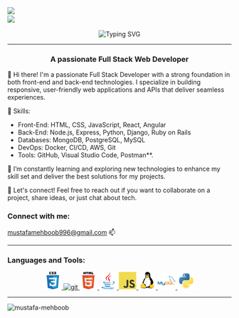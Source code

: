 ![](https://komarev.com/ghpvc/?username=mustafa-mehboob&color=brightgreen)
<br>
![](https://img.shields.io/github/followers/mustafa-mehboob?style=social)
<p align="center"><a><img src="https://readme-typing-svg.demolab.com?font=Fira+Code&size=23&duration=4000&pause=500&color=20F7DD&background=090B0A00&center=true&multiline=true&width=450&height=65&lines=Welcome+to+my+GitHub+Profile!+;Hi+I+am+Ghulam+Mustafa+" alt="Typing SVG" /></a>
</p>
<!-- <h1 align="center"> Yousef Ibrahim Ismail </h1> <!-- Name Header -->
<!-- <h1 align="center"> (Joseph) </h1> --><!-- Nicknamne Header -->

***
<h3 align="center">A passionate Full Stack Web Developer </h3>


👋 Hi there! I'm a passionate Full Stack Developer with a strong foundation in both front-end and back-end technologies. I specialize in building responsive, user-friendly web applications and APIs that deliver seamless experiences.

🔧 Skills:

- Front-End: HTML, CSS, JavaScript, React, Angular
- Back-End: Node.js, Express, Python, Django, Ruby on Rails
- Databases: MongoDB, PostgreSQL, MySQL
- DevOps: Docker, CI/CD, AWS, Git
- Tools: GitHub, Visual Studio Code, Postman**.

🌱 I’m constantly learning and exploring new technologies to enhance my skill set and deliver the best solutions for my projects.

💬 Let's connect! Feel free to reach out if you want to collaborate on a project, share ideas, or just chat about tech.
### Connect with me:
mustafamehboob996@gmail.com 📫

<hr>

<h3 align="left">Languages and Tools:</h3> <!-- Languages and tools -->

<div align="center">
<a href="https://www.w3schools.com/css/" target="_blank" rel="noreferrer"> <img src="https://raw.githubusercontent.com/devicons/devicon/master/icons/css3/css3-original-wordmark.svg" alt="css3" width="40" height="40"/> </a> 
<a href="https://git-scm.com/" target="_blank" rel="noreferrer"> <img src="https://www.vectorlogo.zone/logos/git-scm/git-scm-icon.svg" alt="git" width="40" height="40"/> </a> <a href="https://www.w3.org/html/" target="_blank" rel="noreferrer"> <img src="https://raw.githubusercontent.com/devicons/devicon/master/icons/html5/html5-original-wordmark.svg" alt="html5" width="40" height="40"/> </a> 
<a href="https://www.java.com" target="_blank" rel="noreferrer"> <img src="https://raw.githubusercontent.com/devicons/devicon/master/icons/java/java-original.svg" alt="java" width="40" height="40"/> </a> 
  <a href="https://developer.mozilla.org/en-US/docs/Web/JavaScript" target="_blank" rel="noreferrer"> <img src="https://raw.githubusercontent.com/devicons/devicon/master/icons/javascript/javascript-original.svg" alt="javascript" width="40" height="40"/> </a> 
<a href="https://www.linux.org/" target="_blank" rel="noreferrer"> <img src="https://raw.githubusercontent.com/devicons/devicon/master/icons/linux/linux-original.svg" alt="linux" width="40" height="40"/> </a> 
<a href="https://www.mysql.com/" target="_blank" rel="noreferrer"> <img src="https://raw.githubusercontent.com/devicons/devicon/master/icons/mysql/mysql-original-wordmark.svg" alt="mysql" width="40" height="40"/> </a> 
<a href="https://www.python.org" target="_blank" rel="noreferrer"> <img src="https://raw.githubusercontent.com/devicons/devicon/master/icons/python/python-original.svg" alt="python" width="40" height="40"/> </a> 
</div>

***
<!-- User stats Iamges -->
<img  src="https://github-readme-stats.vercel.app/api/top-langs?username=mustafa-mehboob&show_icons=true&locale=en&layout=compact" alt="mustafa-mehboob" width="500" height="350"/> 


<!---
<img  src="https://github-readme-stats.vercel.app/api?username=mustafa-mehboob&show_icons=true&locale=en" alt="mustafa-mehboob" width="500" height="350"/><img align="right" src="https://github-readme-streak-stats.herokuapp.com/?user=mustafa-mehboob&" alt="mustafa-mehboob" width="900" />


mustafa-mehboob/mustafa-mehboob is a ✨ special ✨ repository because its `README.md` (this file) appears on your GitHub profile.
You can click the Preview link to take a look at your changes.
--->
